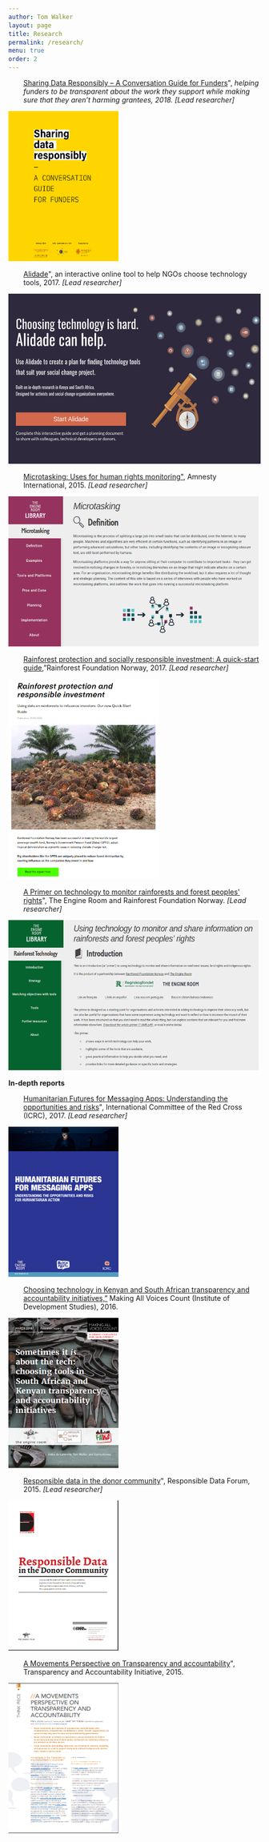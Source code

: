 ```yaml
---
author: Tom Walker
layout: page
title: Research
permalink: /research/
menu: true
order: 2
---
```


<p style="padding-left: 30px;"><a href="http://www.ariadne-network.eu/sharing-data-responsibly-conversation-guide-funders/">Sharing Data Responsibly – A Conversation Guide for Funders</a>&quot;, <em>helping funders to be transparent about the work they support while making sure that they aren’t harming grantees, 2018. [Lead researcher]</em></p>

<a href="http://www.ariadne-network.eu/sharing-data-responsibly-conversation-guide-funders/"><img src="/assets/img/data-sharing-conversation-guide.png" alt="data-sharing" height="300" width="220"></a>

<p style="padding-left: 30px;"><a href="https://alidade.tech/">Alidade</a>&quot;, an interactive online tool to help NGOs choose technology tools, 2017. <em>[Lead researcher]</em></p>

<a href="https://alidade.tech/"><img src="/assets/img/alidade.png" alt="data-sharing" height="340" width="550"></a>

<p style="padding-left: 30px;"><a href="https://library.theengineroom.org/microtasking/">Microtasking: Uses for human rights monitoring&quot;</a>, Amnesty International, 2015. <em>[Lead researcher]</em></p>

<a href="https://library.theengineroom.org/microtasking/"><img src="/assets/img/microtasking.png" alt="microtasking" height="300" width="500"></a>

<p style="padding-left: 30px;"><a href="https://www.theengineroom.org/socially-responsible-investment-guide/">Rainforest protection and socially responsible investment: A quick-start guide</a>,”Rainforest Foundation Norway, 2017. <em>[Lead researcher]</em></p>

<a href="https://www.theengineroom.org/socially-responsible-investment-guide/"><img src="/assets/img/rainforest-responsible-investment.png" alt="rainforest-investment" height="400" width="300"></a>

<p style="padding-left: 30px;"><a href="https://library.theengineroom.org/rainforest-tech/">A Primer on technology to monitor rainforests and forest peoples&#39; rights</a>&quot;, The Engine Room and Rainforest Foundation Norway. <em>[Lead researcher] </em>  </p>

<a href="https://library.theengineroom.org/rainforest-tech/"><img src="/assets/img/rainforest-technology.png" alt="rainforest-technology" height="300" width="500"></a>

<p><strong>In-depth reports</strong></p>
<p style="padding-left: 30px;"><a href="https://engn.it/appsreport">Humanitarian Futures for Messaging Apps: Understanding the opportunities and risks</a>&quot;, International Committee of the Red Cross (ICRC), 2017. <em>[Lead researcher]</em></p>

<a href="https://engn.it/appsreport"><img src="/assets/img/messaging-apps-report.png" alt="messaging-apps-report" height="300" width="220"></a>

<p style="padding-left: 30px;"><a href="http://www.makingallvoicescount.org/publication/six-rules-thumb-select-tools-transparency-accountability-projects/">Choosing technology in Kenyan and South African transparency and accountability initiatives,”</a> Making All Voices Count (Institute of Development Studies), 2016. </p>

<a href="http://www.makingallvoicescount.org/publication/six-rules-thumb-select-tools-transparency-accountability-projects/"><img src="/assets/img/tool-selection-report.png" alt="tool-selection-report" height="300" width="220"></a>

<p style="padding-left: 30px;"><a href="https://www.theengineroom.org/wp-content/uploads/Responsible-Data-Forum-Data-in-the-donor-community.pdf">Responsible data in the donor community</a>&quot;, Responsible Data Forum, 2015. <em>[Lead researcher]</em></p>

<a href="https://www.theengineroom.org/wp-content/uploads/Responsible-Data-Forum-Data-in-the-donor-community.pdf"><img src="/assets/img/responsible-data-donors.png" alt="responsible-data-donors" height="300" width="220"></a>

<p style="padding-left: 30px;"><a href="http://www.transparency-initiative.org/archive/wp-content/uploads/2015/07/Movements_Perspective.pdf">A Movements Perspective on Transparency and accountability</a>&quot;, Transparency and Accountability Initiative, 2015.</p>

<a href="http://www.transparency-initiative.org/archive/wp-content/uploads/2015/07/Movements_Perspective.pdf"><img src="/assets/img/movements-transparency-accountability.png" alt="movements-transparency-accountability" height="300" width="220"></a>
